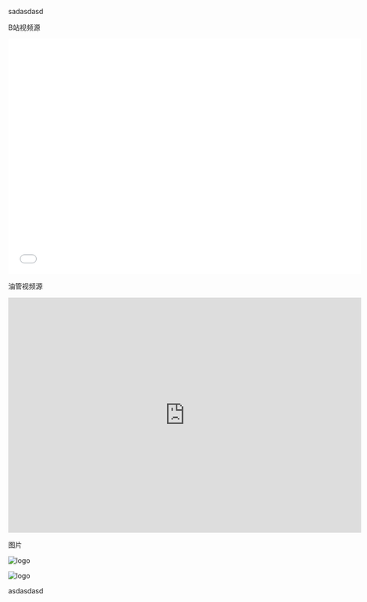sadasdasd

<p>B站视频源
<div style="position: relative;width: 800px;height: 0 ;padding-bottom: 480px;">
<iframe width=720px height=480px src="//player.bilibili.com/player.html?aid=927436044&bvid=BV1WT4y1w7wT&cid=245485038&page=1" scrolling="no" border="0" frameborder="no" framespacing="0" allowfullscreen="true" ></iframe>
</div>
<p>油管视频源
<div style="position: relative;width: 800px;height: 0 ;padding-bottom: 480px;">
<iframe width="720" height="480" src="https://www.youtube.com/embed/Cp9UoJxW89U" frameborder="0" allow="accelerometer; autoplay; clipboard-write; encrypted-media; gyroscope; picture-in-picture" allowfullscreen></iframe>
</div>
<p>图片

![logo](https://docsify.js.org/_media/icon.svg ':size=10%')

![logo](https://notwojack.github.io/EVE-Exploration-Guide/image/image1.png ':size=WIDTHxHEIGHT')
<p>asdasdasd